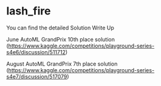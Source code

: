 # lash_fire

You can find the detailed Solution Write Up

June AutoML GrandPrix 10th place solution (https://www.kaggle.com/competitions/playground-series-s4e6/discussion/511712)

August AutoML GrandPrix 7th place solution (https://www.kaggle.com/competitions/playground-series-s4e7/discussion/517079)

